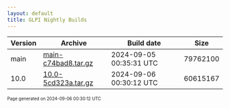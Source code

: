 ```yaml
---
layout: default
title: GLPI Nightly Builds
---
```


Version|Archive|Build date|Size
---|---|---|---
main|[main-c74bad8.tar.gz](main-c74bad8.tar.gz)|2024-09-05 00:35:31 UTC|79762100
10.0|[10.0-5cd323a.tar.gz](10.0-5cd323a.tar.gz)|2024-09-06 00:30:12 UTC|60615167

<font size="1">Page generated on 2024-09-06 00:30:12 UTC</font>
